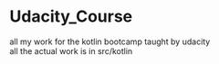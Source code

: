 # Udacity_Course
all my work for the kotlin bootcamp taught by udacity\
all the actual work is in src/kotlin
